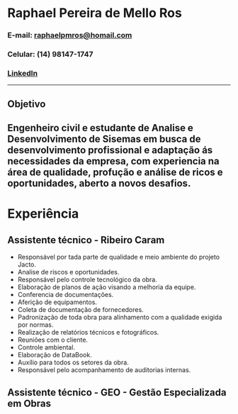 # Raphael Pereira de Mello Ros
### E-mail: raphaelpmros@homail.com
### Celular: (14) 98147-1747
### [LinkedIn](https://www.linkedin.com/in/raphaelpmros/)
---
## Objetivo

Engenheiro civil e estudante de Analise e Desenvolvimento de Sisemas em busca de desenvolvimento profissional e adaptação ás necessidades da empresa, com experiencia na área de qualidade, profução e análise de ricos e oportunidades, aberto a novos desafios.
---
# Experiência
## Assistente técnico - Ribeiro Caram
- Responsável por tada parte de qualidade e meio ambiente do projeto Jacto.
- Analise de riscos e oportunidades.
- Responsável pelo controle tecnológico da obra.
- Elaboração de planos de ação visando a melhoria da equipe.
- Conferencia de documentações.
- Aferição de equipamentos.
- Coleta de documentação de fornecedores.
- Padronização de toda obra para alinhamento com a qualidade exigida por normas.
- Realização de relatórios técnicos e fotográficos.
- Reuniões com o cliente.
- Controle ambiental. 
- Elaboração de DataBook.
- Auxílio para todos os setores da obra.
- Responsável pelo acompanhamento de auditorias internas.
## Assistente técnico - GEO - Gestão Especializada em Obras
